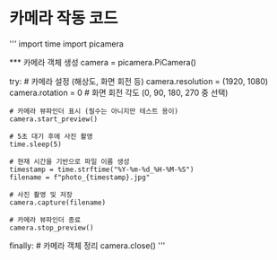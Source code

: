 # 카메라 작동 코드
'''
import time
import picamera

*** 카메라 객체 생성
camera = picamera.PiCamera()

try:
    # 카메라 설정 (해상도, 화면 회전 등)
    camera.resolution = (1920, 1080)
    camera.rotation = 0  # 화면 회전 각도 (0, 90, 180, 270 중 선택)
    
    # 카메라 뷰파인더 표시 (필수는 아니지만 테스트 용이)
    camera.start_preview()

    # 5초 대기 후에 사진 촬영
    time.sleep(5)

    # 현재 시간을 기반으로 파일 이름 생성
    timestamp = time.strftime("%Y-%m-%d_%H-%M-%S")
    filename = f"photo_{timestamp}.jpg"

    # 사진 촬영 및 저장
    camera.capture(filename)

    # 카메라 뷰파인더 종료
    camera.stop_preview()

finally:
    # 카메라 객체 정리
    camera.close()
'''

